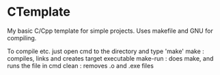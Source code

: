 # CTemplate
My basic C/Cpp template for simple projects. Uses makefile and GNU for compiling. 

To compile etc. just open cmd to the directory and type 'make'
make : compiles, links and creates target executable
make-run : does make, and runs the file in cmd
clean : removes .o and .exe files
